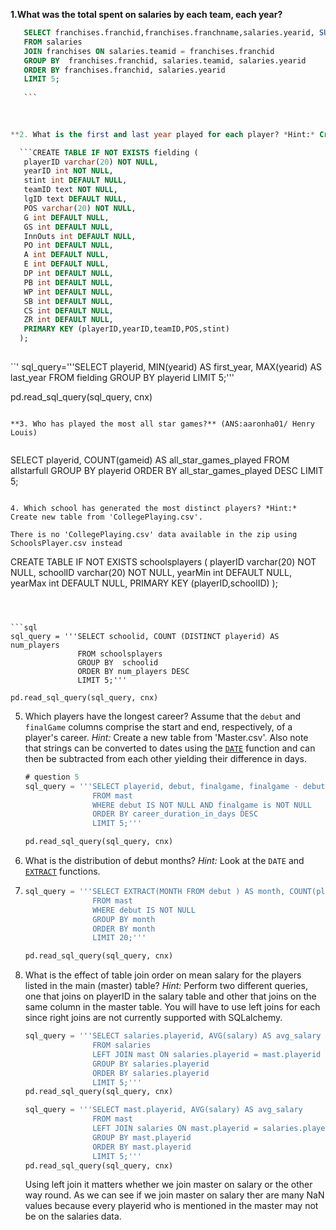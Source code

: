 
**1.What was the total spent on salaries by each team, each year?**

 
 ```sql
    SELECT franchises.franchid,franchises.franchname,salaries.yearid, SUM(salaries.salary) AS total_spent
    FROM salaries
    JOIN franchises ON salaries.teamid = franchises.franchid
    GROUP BY  franchises.franchid, salaries.teamid, salaries.yearid
    ORDER BY franchises.franchid, salaries.yearid 
    LIMIT 5;
    
    ```
   
   

**2. What is the first and last year played for each player? *Hint:* Create a new table from 'Fielding.csv'.**

   ```CREATE TABLE IF NOT EXISTS fielding (
   	playerID varchar(20) NOT NULL,
   	yearID int NOT NULL,
   	stint int DEFAULT NULL,
   	teamID text NOT NULL,
   	lgID text DEFAULT NULL,
   	POS varchar(20) NOT NULL,
   	G int DEFAULT NULL,
   	GS int DEFAULT NULL,
   	InnOuts int DEFAULT NULL,
   	PO int DEFAULT NULL,
   	A int DEFAULT NULL,
   	E int DEFAULT NULL,
   	DP int DEFAULT NULL,
   	PB int DEFAULT NULL,
   	WP int DEFAULT NULL,
   	SB int DEFAULT NULL,
   	CS int DEFAULT NULL,
   	ZR int DEFAULT NULL,
   	PRIMARY KEY (playerID,yearID,teamID,POS,stint)
   );
   
   ```

   ``' sql_query='''SELECT playerid, MIN(yearid) AS first_year, MAX(yearid) AS last_year
                  FROM fielding
                  GROUP BY  playerid
                  LIMIT 5;'''
   
   pd.read_sql_query(sql_query, cnx)
   ```

**3. Who has played the most all star games?** (ANS:aaronha01/ Henry Louis)


   ```
   SELECT playerid, COUNT(gameid) AS all_star_games_played
                  FROM allstarfull
                  GROUP BY  playerid
                  ORDER BY all_star_games_played DESC
                  LIMIT 5;
   ```

4. Which school has generated the most distinct players? *Hint:* Create new table from 'CollegePlaying.csv'.

   There is no 'CollegePlaying.csv' data available in the zip using SchoolsPlayer.csv instead

   ```
   CREATE TABLE IF NOT EXISTS schoolsplayers (
   	playerID varchar(20) NOT NULL,
   	schoolID varchar(20) NOT NULL,
   	yearMin int DEFAULT NULL,
       yearMax int DEFAULT NULL,
   	PRIMARY KEY (playerID,schoolID)
   );
   ```



   ```sql
   sql_query = '''SELECT schoolid, COUNT (DISTINCT playerid) AS num_players
                  FROM schoolsplayers
                  GROUP BY  schoolid
                  ORDER BY num_players DESC
                  LIMIT 5;'''
   
   pd.read_sql_query(sql_query, cnx)
   ```

5. Which players have the longest career? Assume that the `debut` and `finalGame` columns comprise the start and end, respectively, of a player's career. *Hint:* Create a new table from 'Master.csv'. Also note that strings can be converted to dates using the [`DATE`](https://wiki.postgresql.org/wiki/Working_with_Dates_and_Times_in_PostgreSQL#WORKING_with_DATETIME.2C_DATE.2C_and_INTERVAL_VALUES) function and can then be subtracted from each other yielding their difference in days.

   ```sql
   # question 5
   sql_query = '''SELECT playerid, debut, finalgame, finalgame - debut AS career_duration_in_days
                  FROM mast
                  WHERE debut IS NOT NULL AND finalgame is NOT NULL 
                  ORDER BY career_duration_in_days DESC
                  LIMIT 5;'''
   
   pd.read_sql_query(sql_query, cnx)
   ```

6. What is the distribution of debut months? *Hint:* Look at the `DATE` and [`EXTRACT`](https://www.postgresql.org/docs/current/static/functions-datetime.html#FUNCTIONS-DATETIME-EXTRACT) functions.

7. ```sql
   sql_query = '''SELECT EXTRACT(MONTH FROM debut ) AS month, COUNT(playerid) AS number_of_debuts    
                  FROM mast 
                  WHERE debut IS NOT NULL
                  GROUP BY month
                  ORDER BY month
                  LIMIT 20;'''
   
   pd.read_sql_query(sql_query, cnx)
   ```

8. What is the effect of table join order on mean salary for the players listed in the main (master) table? *Hint:* Perform two different queries, one that joins on playerID in the salary table and other that joins on the same column in the master table. You will have to use left joins for each since right joins are not currently supported with SQLalchemy.

   ```sql
   sql_query = '''SELECT salaries.playerid, AVG(salary) AS avg_salary
                  FROM salaries
                  LEFT JOIN mast ON salaries.playerid = mast.playerid
                  GROUP BY salaries.playerid
                  ORDER BY salaries.playerid
                  LIMIT 5;'''
   pd.read_sql_query(sql_query, cnx)
   ```

   ```sql
   sql_query = '''SELECT mast.playerid, AVG(salary) AS avg_salary
                  FROM mast
                  LEFT JOIN salaries ON mast.playerid = salaries.playerid
                  GROUP BY mast.playerid
                  ORDER BY mast.playerid
                  LIMIT 5;'''
   pd.read_sql_query(sql_query, cnx)
   ```

   Using left join  it matters whether we join master on salary or the other way round. As we can see if we join master on salary ther are many NaN values because every playerid who is mentioned in the master may not be on the salaries data. 
